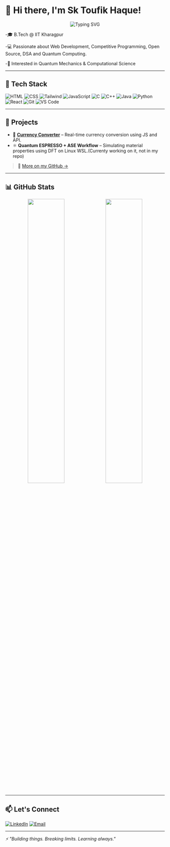# 👋 Hi there, I'm Sk Toufik Haque!

<p align="center">
  <img src="https://readme-typing-svg.herokuapp.com?font=Fira+Code&size=24&duration=3000&pause=1000&color=F7F7F7&center=true&vCenter=true&width=700&height=50&lines=Hi+I'm+Sk+Toufik+Haque;DSA;Web+Developer+%26+Open+Source+Enthusiast;Quantum+Computing+Learner;C%2B%2B+%7C+Java+%7C+React+%7C+Tailwind" alt="Typing SVG" />
</p>


-🎓 B.Tech  @ IIT Kharagpur  

-💻 Passionate about Web Development, Competitive Programming, Open Source, DSA and Quantum Computing.

-🔬 Interested in Quantum Mechanics & Computational Science

---

## 🚀 Tech Stack

![HTML](https://img.shields.io/badge/-HTML5-E34F26?logo=html5&logoColor=white)
![CSS](https://img.shields.io/badge/-CSS3-1572B6?logo=css3&logoColor=white)
![Tailwind](https://img.shields.io/badge/-Tailwind_CSS-38B2AC?logo=tailwind-css&logoColor=white)
![JavaScript](https://img.shields.io/badge/-JavaScript-F7DF1E?logo=javascript&logoColor=black)
![C](https://img.shields.io/badge/-C-A8B9CC?logo=c&logoColor=white)
![C++](https://img.shields.io/badge/-C++-00599C?logo=c%2B%2B&logoColor=white)
![Java](https://img.shields.io/badge/-Java-007396?logo=java&logoColor=white)
![Python](https://img.shields.io/badge/-Python-3776AB?logo=python&logoColor=white)
![React](https://img.shields.io/badge/-React-61DAFB?logo=react&logoColor=black)
![Git](https://img.shields.io/badge/-Git-F05032?logo=git&logoColor=white)
![VS Code](https://img.shields.io/badge/-VS%20Code-007ACC?logo=visual-studio-code&logoColor=white)

---

## 📌 Projects

- 🧮 **[Currency Converter](https://github.com/your-username/currency-converter)** – Real-time currency conversion using JS and API.
- ⚛️ **Quantum ESPRESSO + ASE Workflow** – Simulating material properties using DFT on Linux WSL.(Currenty working on it, not in my repo)

> 🧠 [More on my GitHub →](https://github.com/SkToufikHaque?tab=repositories)

---

## 📊 GitHub Stats

<p align="center">
  <img src="https://github-readme-stats.vercel.app/api?username=ToufikIIT&show_icons=true&theme=radical" width="48%"/>
  <img src="https://github-readme-streak-stats.herokuapp.com?user=ToufikIIT&theme=radical&hide_border=false" width="48%"/>
</p>

---

## 📫 Let's Connect

[![LinkedIn](https://img.shields.io/badge/-LinkedIn-0A66C2?style=flat&logo=linkedin&logoColor=white)](https://www.linkedin.com/in/sk-toufik-haque-904528337/)
[![Email](https://img.shields.io/badge/-Email-EA4335?style=flat&logo=gmail&logoColor=white)](mailto:toufik.haque2024.24@kgpian.iitkgp.ac.in)

---

_⚡ "Building things. Breaking limits. Learning always."_
